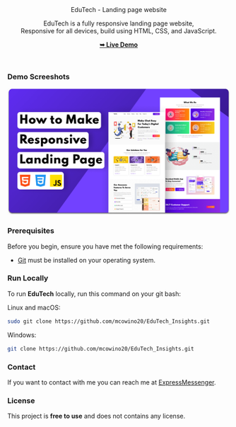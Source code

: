 <div align="center"

  <h2 align="center">EduTech - Landing page website</h2>

EduTech is a fully responsive landing page website, <br />Responsive for all devices, build using HTML, CSS, and JavaScript.

  <a href="https://edutechinsights.vercel.app"><strong>➥ Live Demo</strong></a>

</div>

<br />

### Demo Screeshots

![Techx Desktop Demo](./readme-images/desktop.png "Desktop Demo")

### Prerequisites

Before you begin, ensure you have met the following requirements:

* [Git](https://git-scm.com/downloads "Download Git") must be installed on your operating system.

### Run Locally

To run **EduTech** locally, run this command on your git bash:

Linux and macOS:

```bash
sudo git clone https://github.com/mcowino20/EduTech_Insights.git
```

Windows:

```bash
git clone https://github.com/mcowino20/EduTech_Insights.git
```

### Contact

If you want to contact with me you can reach me at [ExpressMessenger](https://mcowino20.github.io/EduTech_Insights/features/ExpressMessenger/app).

### License

This project is **free to use** and does not contains any license.
